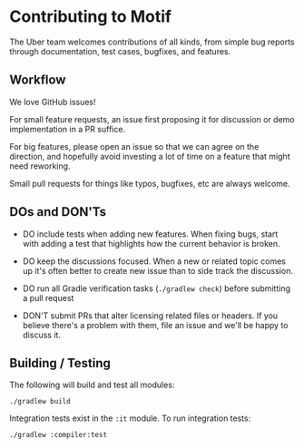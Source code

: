 Contributing to Motif
=======================

The Uber team welcomes contributions of all kinds, from simple bug reports through documentation, test cases,
bugfixes, and features.

Workflow
--------

We love GitHub issues!

For small feature requests, an issue first proposing it for discussion or demo implementation in a PR suffice.

For big features, please open an issue so that we can agree on the direction, and hopefully avoid 
investing a lot of time on a feature that might need reworking.

Small pull requests for things like typos, bugfixes, etc are always welcome.

DOs and DON'Ts
--------------

* DO include tests when adding new features. When fixing bugs, start with adding a test that highlights how the current behavior is broken.
* DO keep the discussions focused. When a new or related topic comes up it's often better to create new issue than to side track the discussion.
* DO run all Gradle verification tasks (`./gradlew check`) before submitting a pull request

* DON'T submit PRs that alter licensing related files or headers. If you believe there's a problem with them, file an issue and we'll be happy to discuss it.

Building / Testing
------------------

The following will build and test all modules:

`./gradlew build`

Integration tests exist in the `:it` module. To run integration tests:

`./gradlew :compiler:test`
